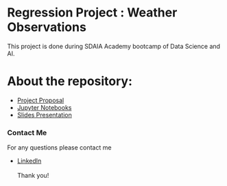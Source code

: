 # Regression Project : Weather Observations
This project is done during SDAIA Academy bootcamp of Data Science and AI.


# About the repository:
- [Project Proposal]()
- [Jupyter Notebooks]()
- [Slides Presentation]()

### Contact Me
For any questions please contact me <br/>
- [LinkedIn](https://www.linkedin.com/in/mashael-a-56b884220/)
<br/><br/>
Thank you!
